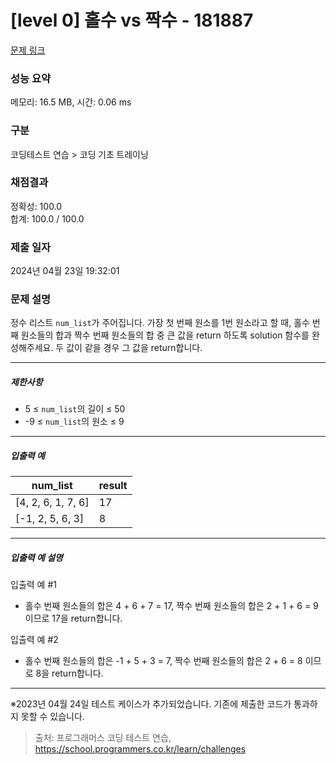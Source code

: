 # [level 0] 홀수 vs 짝수 - 181887 

[문제 링크](https://school.programmers.co.kr/learn/courses/30/lessons/181887) 

### 성능 요약

메모리: 16.5 MB, 시간: 0.06 ms

### 구분

코딩테스트 연습 > 코딩 기초 트레이닝

### 채점결과

정확성: 100.0<br/>합계: 100.0 / 100.0

### 제출 일자

2024년 04월 23일 19:32:01

### 문제 설명

<p>정수 리스트 <code>num_list</code>가 주어집니다. 가장 첫 번째 원소를 1번 원소라고 할 때, 홀수 번째 원소들의 합과 짝수 번째 원소들의 합 중 큰 값을 return 하도록 solution 함수를 완성해주세요. 두 값이 같을 경우 그 값을 return합니다.</p>

<hr>

<h5>제한사항</h5>

<ul>
<li>5 ≤ <code>num_list</code>의 길이 ≤ 50</li>
<li>-9 ≤ <code>num_list</code>의 원소 ≤ 9</li>
</ul>

<hr>

<h5>입출력 예</h5>
<table class="table">
        <thead><tr>
<th>num_list</th>
<th>result</th>
</tr>
</thead>
        <tbody><tr>
<td>[4, 2, 6, 1, 7, 6]</td>
<td>17</td>
</tr>
<tr>
<td>[-1, 2, 5, 6, 3]</td>
<td>8</td>
</tr>
</tbody>
      </table>
<hr>

<h5>입출력 예 설명</h5>

<p>입출력 예 #1</p>

<ul>
<li>홀수 번째 원소들의 합은 4 + 6 + 7 = 17, 짝수 번째 원소들의 합은 2 + 1 + 6 = 9 이므로 17을 return합니다.</li>
</ul>

<p>입출력 예 #2</p>

<ul>
<li>홀수 번째 원소들의 합은 -1 + 5 + 3 = 7, 짝수 번째 원소들의 합은 2 + 6 = 8 이므로 8을 return합니다.</li>
</ul>

<hr>

<p>※2023년 04월 24일 테스트 케이스가 추가되었습니다. 기존에 제출한 코드가 통과하지 못할 수 있습니다.</p>


> 출처: 프로그래머스 코딩 테스트 연습, https://school.programmers.co.kr/learn/challenges